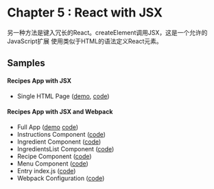 Chapter 5 : React with JSX
==================
另一种方法是键入冗长的React。createElement调用JSX，这是一个允许的JavaScript扩展
使用类似于HTML的语法定义React元素。

Samples
--------


#### Recipes App with JSX

* Single HTML Page ([demo](http://rawgit.com/MoonHighway/learning-react/master/chapter-05/recipes.html),
[code](https://github.com/MoonHighway/learning-react/blob/master/chapter-05/recipes.js))

#### Recipes App with JSX and Webpack

* Full App ([demo](http://rawgit.com/MoonHighway/learning-react/master/chapter-05/recipe-app/dist/)
[code](https://github.com/MoonHighway/learning-react/tree/master/chapter-05/recipe-app))
* Instructions Component ([code](https://github.com/MoonHighway/learning-react/blob/master/chapter-05/recipe-app/src/components/Instructions.js))
* Ingredient Component ([code](https://github.com/MoonHighway/learning-react/blob/master/chapter-05/recipe-app/src/components/Ingredient.js))
* IngredientsList Component ([code](https://github.com/MoonHighway/learning-react/blob/master/chapter-05/recipe-app/src/components/IngredientsList.js))
* Recipe Component ([code](https://github.com/MoonHighway/learning-react/blob/master/chapter-05/recipe-app/src/components/Recipe.js))
* Menu Component ([code](https://github.com/MoonHighway/learning-react/blob/master/chapter-05/recipe-app/src/components/Menu.js))
* Entry index.js ([code](https://github.com/MoonHighway/learning-react/blob/master/chapter-05/recipe-app/src/index.js))
* Webpack Configuration ([code](https://github.com/MoonHighway/learning-react/blob/master/chapter-05/recipe-app/webpack.config.js))
